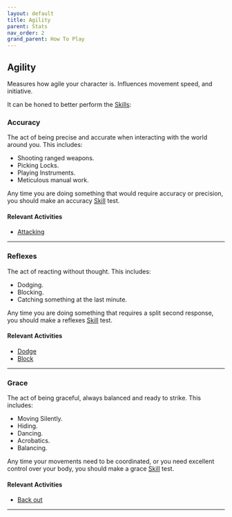 ```yaml
---
layout: default
title: Agility
parent: Stats
nav_order: 2
grand_parent: How To Play
---
```

## Agility

Measures how agile your character is. Influences movement speed, and initiative. 

It can be honed to better perform the [Skills](Skills):
### Accuracy
The act of being precise and accurate when interacting with the world around you. This includes:
* Shooting ranged weapons.
* Picking Locks.
* Playing Instruments.
* Meticulous manual work.

Any time you are doing something that would require accuracy or precision, you should make an accuracy [Skill](Skills) test.

#### Relevant Activities
* [Attacking](Combat#Attacking)

---
### Reflexes
The act of reacting without thought. This includes:
* Dodging.
* Blocking.
* Catching something at the last minute.

Any time you are doing something that requires a split second response, you should make a reflexes [Skill](Skills) test.

#### Relevant Activities
* [Dodge](Combat#Dodge)
* [Block](Combat#Block)

---
### Grace
The act of being graceful, always balanced and ready to strike. This includes:
* Moving Silently.
* Hiding.
* Dancing.
* Acrobatics.
* Balancing.

Any time your movements need to be coordinated, or you need excellent control over your body, you should make a grace [Skill](Skills) test.

#### Relevant Activities
* [Back out](Combat#Back%20out)

---

